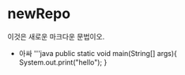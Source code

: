 # newRepo

이것은 새로운 마크다운 문법이오.
* 아싸
'''java
public static void main(String[] args){
    System.out.print("hello");
}
```